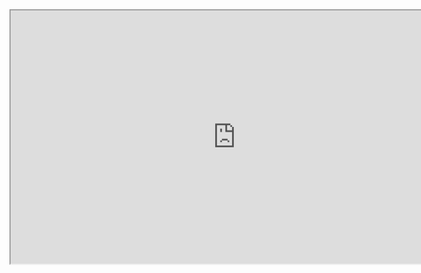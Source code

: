 <iframe src="https://schuggermi.github.io/save-instruct-landing/" title="Save Instruct - App explanation" width="800" height="450"></iframe>
